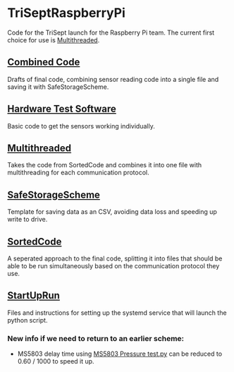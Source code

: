 # TriSeptRaspberryPi
Code for the TriSept launch for the Raspberry Pi team. The current first choice for use is [Multithreaded](/Multithreaded/).

## [Combined Code](/CombinedCode/)
Drafts of final code, combining sensor reading code into a single file and saving it with SafeStorageScheme.

## [Hardware Test Software](/Hardware%20test%20software/)
Basic code to get the sensors working individually.

## [Multithreaded](/Multithreaded/)
Takes the code from SortedCode and combines it into one file with multithreading for each communication protocol.

## [SafeStorageScheme](/SafeStorageScheme/)
Template for saving data as an CSV, avoiding data loss and speeding up write to drive.

## [SortedCode](/SortedCode/)
A seperated approach to the final code, splitting it into files that should be able to be run simultaneously based on the communication protocol they use.  

## [StartUpRun](/StartUpRun/)
Files and instructions for setting up the systemd service that will launch the python script.


### New info if we need to return to an earlier scheme:
* MS5803 delay time using [MS5803 Pressure test.py](/Hardware%20test%20software/MS5803%20pressure%20test.py) can be reduced to 0.60 / 1000 to speed it up. 